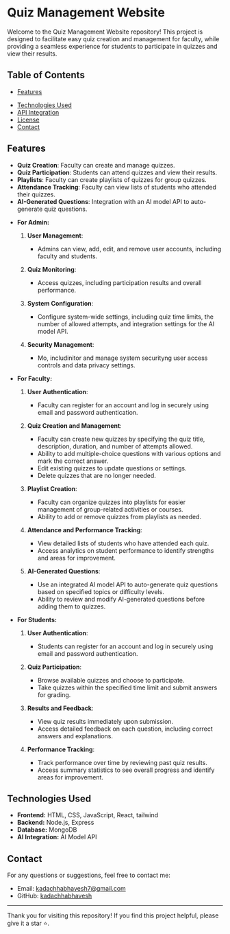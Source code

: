 # Quiz Management Website

Welcome to the Quiz Management Website repository! This project is designed to facilitate easy quiz creation and management for faculty, while providing a seamless experience for students to participate in quizzes and view their results.

## Table of Contents

- [Features](#features)
<!--- [Installation](#installation) -->
- [Technologies Used](#technologies-used)
- [API Integration](#api-integration)
- [License](#license)
- [Contact](#contact)

## Features

- **Quiz Creation**: Faculty can create and manage quizzes.
- **Quiz Participation**: Students can attend quizzes and view their results.
- **Playlists**: Faculty can create playlists of quizzes for group quizzes.
- **Attendance Tracking**: Faculty can view lists of students who attended their quizzes.
- **AI-Generated Questions**: Integration with an AI model API to auto-generate quiz questions.

<!--## Demo

ou can find a live demo of the project [here](#). *(Provide a link if available)*

## Installation

To get a local copy up and running, follow these steps:

1. **Clone the repository:**
    ```bash
    git clone https://github.com/kadachhabhavesh/Brainiac-online-quiz-website
    ```
2. **Navigate to the project directory:**
    ```bash
    cd quiz-management-website
    ```
3. **Install dependencies:**
    ```bash
    npm install
    ```
4. **Run the application:**
    ```bash
    npm start
    ```
## functionality

Once the application is running, you can access it in your web browser at `http://localhost:3000`. -->
- **For Admin:**
    1. **User Management**: 
       - Admins can view, add, edit, and remove user accounts, including faculty and students.
       
    2. **Quiz Monitoring**: 
       - Access quizzes, including participation results and overall performance.
    
    4. **System Configuration**: 
       - Configure system-wide settings, including quiz time limits, the number of allowed attempts, and integration settings for the AI model API.
       
    5. **Security Management**:
       - Mo, includinitor and manage system securityng user access controls and data privacy settings.


- **For Faculty:**
    1. **User Authentication**: 
       - Faculty can register for an account and log in securely using email and password authentication.
       
    2. **Quiz Creation and Management**: 
       - Faculty can create new quizzes by specifying the quiz title, description, duration, and number of attempts allowed.
       - Ability to add multiple-choice questions with various options and mark the correct answer.
       - Edit existing quizzes to update questions or settings.
       - Delete quizzes that are no longer needed.
       
    3. **Playlist Creation**: 
       - Faculty can organize quizzes into playlists for easier management of group-related activities or courses.
       - Ability to add or remove quizzes from playlists as needed.
    
    4. **Attendance and Performance Tracking**: 
       - View detailed lists of students who have attended each quiz.
       - Access analytics on student performance to identify strengths and areas for improvement.
    
    5. **AI-Generated Questions**: 
       - Use an integrated AI model API to auto-generate quiz questions based on specified topics or difficulty levels.
       - Ability to review and modify AI-generated questions before adding them to quizzes.


- **For Students:**
    1. **User Authentication**: 
       - Students can register for an account and log in securely using email and password authentication.
       
    2. **Quiz Participation**: 
       - Browse available quizzes and choose to participate.
       - Take quizzes within the specified time limit and submit answers for grading.
    
    3. **Results and Feedback**: 
       - View quiz results immediately upon submission.
       - Access detailed feedback on each question, including correct answers and explanations.
    
    4. **Performance Tracking**: 
       - Track performance over time by reviewing past quiz results.
       - Access summary statistics to see overall progress and identify areas for improvement.


## Technologies Used

- **Frontend:** HTML, CSS, JavaScript, React, tailwind
- **Backend:** Node.js, Express
- **Database:** MongoDB
- **AI Integration:** AI Model API 


## Contact

For any questions or suggestions, feel free to contact me:

- Email: [kadachhabhavesh7@gmail.com](mailto:kadachhabhavesh7@gmail.com)
- GitHub: [kadachhabhavesh](https://github.com/kadachhabhavesh)

---

Thank you for visiting this repository! If you find this project helpful, please give it a star ⭐.
